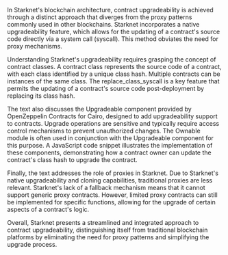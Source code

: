 In Starknet's blockchain architecture, contract upgradeability is achieved through a distinct approach that diverges from the proxy patterns commonly used in other blockchains. Starknet incorporates a native upgradeability feature, which allows for the updating of a contract's source code directly via a system call (syscall). This method obviates the need for proxy mechanisms.

Understanding Starknet's upgradeability requires grasping the concept of contract classes. A contract class represents the source code of a contract, with each class identified by a unique class hash. Multiple contracts can be instances of the same class. The replace_class_syscall is a key feature that permits the updating of a contract's source code post-deployment by replacing its class hash.

The text also discusses the Upgradeable component provided by OpenZeppelin Contracts for Cairo, designed to add upgradeability support to contracts. Upgrade operations are sensitive and typically require access control mechanisms to prevent unauthorized changes. The Ownable module is often used in conjunction with the Upgradeable component for this purpose. A JavaScript code snippet illustrates the implementation of these components, demonstrating how a contract owner can update the contract's class hash to upgrade the contract.

Finally, the text addresses the role of proxies in Starknet. Due to Starknet's native upgradeability and cloning capabilities, traditional proxies are less relevant. Starknet's lack of a fallback mechanism means that it cannot support generic proxy contracts. However, limited proxy contracts can still be implemented for specific functions, allowing for the upgrade of certain aspects of a contract's logic.

Overall, Starknet presents a streamlined and integrated approach to contract upgradeability, distinguishing itself from traditional blockchain platforms by eliminating the need for proxy patterns and simplifying the upgrade process.
